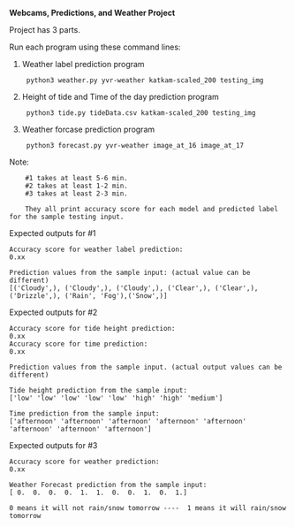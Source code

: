 <b> Webcams, Predictions, and Weather Project </b>

Project has 3 parts.

Run each program using these command lines:


1. Weather label prediction program
	
        python3 weather.py yvr-weather katkam-scaled_200 testing_img 



2. Height of tide and Time of the day prediction program

        python3 tide.py tideData.csv katkam-scaled_200 testing_img


3. Weather forcase prediction program
	
        python3 forecast.py yvr-weather image_at_16 image_at_17


Note:


        #1 takes at least 5-6 min.
        #2 takes at least 1-2 min.
        #3 takes at least 2-3 min.
        
        They all print accuracy score for each model and predicted label for the sample testing input.


Expected outputs for #1
    
    Accuracy score for weather label prediction:
	0.xx

    Prediction values from the sample input: (actual value can be different)
	[('Cloudy',), ('Cloudy',), ('Cloudy',), ('Clear',), ('Clear',), ('Drizzle',), ('Rain', 'Fog'),('Snow',)]


Expected outputs for #2

    Accuracy score for tide height prediction:
	0.xx
	Accuracy score for time prediction:
	0.xx

    Prediction values from the sample input. (actual output values can be different)
	
	Tide height prediction from the sample input:
	['low' 'low' 'low' 'low' 'low' 'high' 'high' 'medium']

	Time prediction from the sample input:
	['afternoon' 'afternoon' 'afternoon' 'afternoon' 'afternoon' 'afternoon' 'afternoon' 'afternoon']

Expected outputs for #3

    Accuracy score for weather prediction:
	0.xx

    Weather Forecast prediction from the sample input:
	[ 0.  0.  0.  0.  1.  1.  0.  0.  1.  0.  1.]

    0 means it will not rain/snow tomorrow ----  1 means it will rain/snow tomorrow




